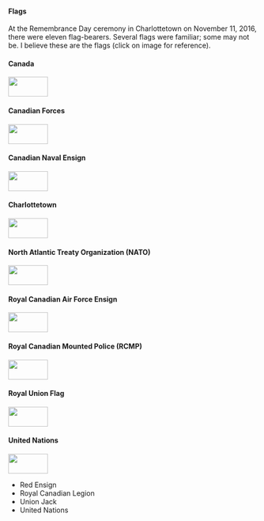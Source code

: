 
#### Flags

At the Remembrance Day ceremony in Charlottetown on November 11, 2016, there were eleven flag-bearers. Several flags were familiar; some may not be. I believe these are the flags (click on image for reference).

<!--
<a href="
<img src=" 
height="40" width="80"></img>
</a>
-->

<!-- #1 -->
#### Canada
<a href="https://en.wikipedia.org/wiki/Flag_of_Canada">
    <img src="https://upload.wikimedia.org/wikipedia/en/thumb/c/cf/Flag_of_Canada.svg/1280px-Flag_of_Canada.svg.png" height="40" width="80"></img>
</a>

#### Canadian Forces
<a href="https://en.wikipedia.org/wiki/Canadian_Armed_Forces">
    <img src="https://upload.wikimedia.org/wikipedia/commons/c/c6/Canadian_Forces_Flag.svg" height="40" width="80"></img>
</a>

#### Canadian Naval Ensign
<a href="https://en.wikipedia.org/wiki/Canadian_Naval_Ensign">
    <img src="https://upload.wikimedia.org/wikipedia/commons/b/ba/Naval_Ensign_of_Canada.svg" height="40" width="80"></img>
</a>

#### Charlottetown
<a href="https://en.wikipedia.org/wiki/Charlottetown">
<img src="https://upload.wikimedia.org/wikipedia/commons/f/f6/Flag_of_Charlottetown.svg" height="40" width="80"></img>
</a>

#### North Atlantic Treaty Organization (NATO)
<a href="https://en.wikipedia.org/wiki/Flag_of_NATO">
<img src="https://upload.wikimedia.org/wikipedia/commons/3/37/Flag_of_NATO.svg" height="40" width="80"></img>
</a>

<!-- #6 -->
#### Royal Canadian Air Force Ensign
<a href="https://en.wikipedia.org/wiki/Royal_Canadian_Air_Force_Ensign">
    <img src="https://upload.wikimedia.org/wikipedia/commons/4/42/Royal_Canadian_Air_Force_ensign.svg" height="40" width="80"></img>
</a>

#### Royal Canadian Mounted Police (RCMP)
<a href="https://en.wikipedia.org/wiki/Royal_Canadian_Mounted_Police">
    <img src="https://upload.wikimedia.org/wikipedia/commons/c/cb/Flag_of_the_RCMP.svg" height="40" width="80"></img>
</a>

#### Royal Union Flag
<a href="https://en.wikipedia.org/wiki/Union_Jack">
    <img src="https://upload.wikimedia.org/wikipedia/en/a/ae/Flag_of_the_United_Kingdom.svg" height="40" width="80"></img>
</a>

#### United Nations
<a href="https://en.wikipedia.org/wiki/Flag_of_the_United_Nations">
    <img src="https://upload.wikimedia.org/wikipedia/commons/2/2f/Flag_of_the_United_Nations.svg" height="40" width="80"></img>
</a>

* Red Ensign
* Royal Canadian Legion
* Union Jack
* United Nations

